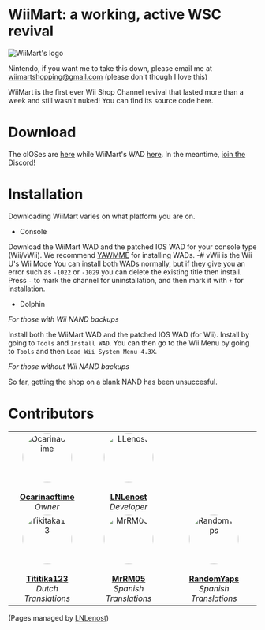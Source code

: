 # WiiMart: a working, active WSC revival

<img src="https://github.com/WiiMart/WiiMart/blob/main/WiiMart_star_logo.png" alt="WiiMart's logo">

Nintendo, if you want me to take this down, please email me at wiimartshopping@gmail.com
(please don't though I love this)

WiiMart is the first ever Wii Shop Channel revival that lasted more than a week and still wasn't nuked!
You can find its source code here.

# Download
The cIOSes are [here](https://wiimart.github.io/website/cIOS/) while WiiMart's WAD [here](https://wiimart.github.io/website/wad/).
In the meantime, [join the Discord!](https://dsc.gg/WiiMart)

# Installation
Downloading WiiMart varies on what platform you are on.

- Console

Download the WiiMart WAD and the patched IOS WAD for your console type (Wii/vWii). We recommend [YAWMME](https://oscwii.org/library/app/yawmME) for installing WADs.
-# vWii is the Wii U's Wii Mode
You can install both WADs normally, but if they give you an error such as `-1022` or `-1029` you can delete the existing title then install. Press `-` to mark the channel for uninstallation, and then mark it with `+` for installation.

- Dolphin

*For those with Wii NAND backups*

Install both the WiiMart WAD and the patched IOS WAD (for Wii). Install by going to `Tools` and `Install WAD`. You can then go to the Wii Menu by going to `Tools` and then `Load Wii System Menu 4.3X`.

*For those without Wii NAND backups*

So far, getting the shop on a blank NAND has been unsuccesful.

# Contributors  

<table>
  <tr>
    <td align="center">
      <a href="https://github.com/Ocarinaoftime">
        <img src="https://github.com/Ocarinaoftime.png" width="100px" style="border-radius: 50%; display: block; margin: auto;" alt="Ocarinaoftime"/>
      </a>
      <br />
      <a href="https://github.com/Ocarinaoftime"><strong>Ocarinaoftime</strong></a>
      <br />
      <em>Owner</em>
    </td>
    <td align="center">
      <a href="https://github.com/LLenost">
        <img src="https://github.com/LNLenost.png" width="100px" style="border-radius: 50%; display: block; margin: auto;" alt="LLenost"/>
      </a>
      <br />
      <a href="https://github.com/LNLenost"><strong>LNLenost</strong></a>
      <br />
      <em>Developer</em>
    </td>
  </tr>
  <tr>
    <td align="center">
      <a href="https://github.com/Tititika123">
        <img src="https://github.com/Tititika123.png" width="100px" style="border-radius: 50%; display: block; margin: auto;" alt="Tikitaka123"/>
      </a>
      <br />
      <a href="https://github.com/Tititika123"><strong>Tititika123</strong></a>
      <br />
      <em>Dutch Translations</em>
    </td>
    <td align="center">
      <a href="https://github.com/MrRM05">
        <img src="https://github.com/MrRM05.png" width="100px" style="border-radius: 50%; display: block; margin: auto;" alt="MrRM05"/>
      </a>
      <br />
      <a href="https://github.com/MrRM05"><strong>MrRM05</strong></a>
      <br />
      <em>Spanish Translations</em>
    </td>
    <td align="center">
      <a href="https://github.com/RandomYaps">
        <img src="https://github.com/RandomYaps.png" width="100px" style="border-radius: 50%; display: block; margin: auto;" alt="RandomYaps"/>
      </a>
      <br />
      <a href="https://github.com/RandomYaps"><strong>RandomYaps</strong></a>
      <br />
      <em>Spanish Translations</em>
    </td>
  </tr>
</table>



(Pages managed by [LNLenost](https://github.com/LNLenost))
